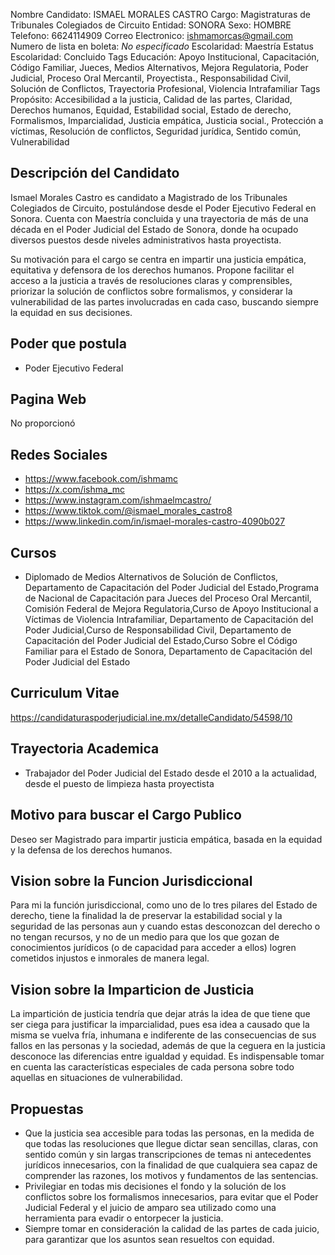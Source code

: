Nombre Candidato: ISMAEL MORALES CASTRO
Cargo: Magistraturas de Tribunales Colegiados de Circuito
Entidad: SONORA
Sexo: HOMBRE
Telefono: 6624114909
Correo Electronico: ishmamorcas@gmail.com
Numero de lista en boleta: *No especificado*
Escolaridad: Maestría
Estatus Escolaridad: Concluido
Tags Educación: Apoyo Institucional, Capacitación, Código Familiar, Jueces, Medios Alternativos, Mejora Regulatoria, Poder Judicial, Proceso Oral Mercantil, Proyectista., Responsabilidad Civil, Solución de Conflictos, Trayectoria Profesional, Violencia Intrafamiliar
Tags Propósito: Accesibilidad a la justicia, Calidad de las partes, Claridad, Derechos humanos, Equidad, Estabilidad social, Estado de derecho, Formalismos, Imparcialidad, Justicia empática, Justicia social., Protección a víctimas, Resolución de conflictos, Seguridad jurídica, Sentido común, Vulnerabilidad


## Descripción del Candidato 

Ismael Morales Castro es candidato a Magistrado de los Tribunales Colegiados de Circuito, postulándose desde el Poder Ejecutivo Federal en Sonora. Cuenta con Maestría concluida y una trayectoria de más de una década en el Poder Judicial del Estado de Sonora, donde ha ocupado diversos puestos desde niveles administrativos hasta proyectista.

Su motivación para el cargo se centra en impartir una justicia empática, equitativa y defensora de los derechos humanos. Propone facilitar el acceso a la justicia a través de resoluciones claras y comprensibles, priorizar la solución de conflictos sobre formalismos, y considerar la vulnerabilidad de las partes involucradas en cada caso, buscando siempre la equidad en sus decisiones.


## Poder que postula

- Poder Ejecutivo Federal


## Pagina Web

No proporcionó


## Redes Sociales

- https://www.facebook.com/ishmamc
- https://x.com/ishma_mc
- https://www.instagram.com/ishmaelmcastro/
- https://www.tiktok.com/@ismael_morales_castro8
- https://www.linkedin.com/in/ismael-morales-castro-4090b027


## Cursos

- Diplomado de Medios Alternativos de Solución de Conflictos, Departamento de Capacitación del Poder Judicial del Estado,Programa de Nacional de Capacitación para Jueces del Proceso Oral Mercantil, Comisión Federal de Mejora Regulatoria,Curso de Apoyo Institucional a Víctimas de Violencia Intrafamiliar, Departamento de Capacitación del Poder Judicial,Curso de Responsabilidad Civil, Departamento de Capacitación del Poder Judicial del Estado,Curso Sobre el Código Familiar para el Estado de Sonora, Departamento de Capacitación del Poder Judicial del Estado


## Curriculum Vitae

https://candidaturaspoderjudicial.ine.mx/detalleCandidato/54598/10


## Trayectoria Academica

- Trabajador del Poder Judicial del Estado desde el 2010 a la actualidad, desde el puesto de limpieza hasta proyectista


## Motivo para buscar el Cargo Publico

Deseo ser Magistrado para impartir justicia empática, basada en la equidad y la defensa de los derechos humanos.


## Vision sobre la Funcion Jurisdiccional

Para mi la función jurisdiccional, como uno de lo tres pilares del Estado de derecho, tiene la finalidad la de preservar la estabilidad social y la seguridad de las personas aun y cuando estas desconozcan del derecho o no tengan recursos, y no de un medio para que los que gozan de conocimientos jurídicos (o de capacidad para acceder a ellos) logren cometidos injustos e inmorales de manera legal.


## Vision sobre la Imparticion de Justicia

La impartición de justicia tendría que dejar atrás la idea de que tiene que ser ciega para justificar la imparcialidad, pues esa idea a causado que la misma se vuelva fría, inhumana e indiferente de las consecuencias de sus fallos en las personas y la sociedad, además de que la ceguera en la justicia desconoce las diferencias entre igualdad y equidad. Es indispensable tomar en cuenta las características especiales de cada persona sobre todo aquellas en situaciones de vulnerabilidad.


## Propuestas

- Que la justicia sea accesible para todas las personas, en la medida de que todas las resoluciones que llegue dictar sean sencillas, claras, con sentido común y sin largas transcripciones de temas ni antecedentes jurídicos innecesarios, con la finalidad de que cualquiera sea capaz de comprender las razones, los motivos y fundamentos de las sentencias.
- Privilegiar en todas mis decisiones el fondo y la solución de los conflictos sobre los formalismos innecesarios, para evitar que el Poder Judicial Federal y el juicio de amparo sea utilizado como una herramienta para evadir o entorpecer la justicia.
- Siempre tomar en consideración la calidad de las partes de cada juicio, para garantizar que los asuntos sean resueltos con equidad.

